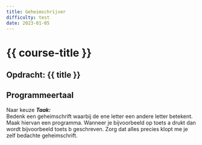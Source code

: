 ```yaml
---
title: Geheimschrijver
difficulty: test
date: 2023-01-05
---
```


# {{ course-title }}

## Opdracht: {{ title }}


## Programmeertaal 
Naar keuze
***Taak:***  
Bedenk een geheimschrift waarbij de ene letter een andere letter
betekent. Maak hiervan een programma. Wanneer je bijvoorbeeld op toets a
drukt dan wordt bijvoorbeeld toets b geschreven. Zorg dat alles precies
klopt me je zelf bedachte geheimschrift.
